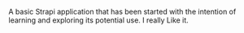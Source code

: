 A basic Strapi application that has been started with the intention of learning and exploring its potential use. I really Like it. 
